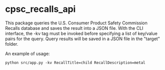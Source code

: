 # cpsc_recalls_api

This package queries the U.S. Consumer Product Safety Commission Recalls database and saves the result into a JSON file. With the CLI interface, the -kv tag must be invoked before specifying a list of key/value pairs for the query. Query results will be saved in a JSON file in the "target" folder.

An example of usage:

    python src/app.py -kv RecallTitle=child RecallDescription=metal
